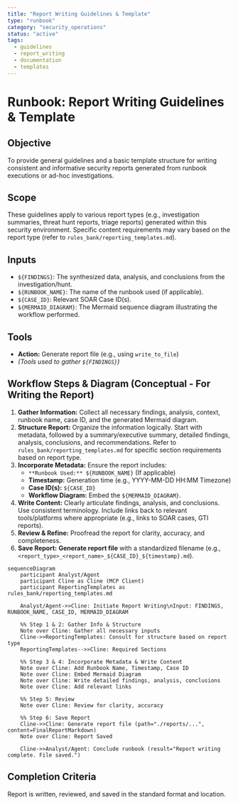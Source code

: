 ```yaml
---
title: "Report Writing Guidelines & Template"
type: "runbook"
category: "security_operations"
status: "active"
tags:
  - guidelines
  - report_writing
  - documentation
  - templates
---
```


# Runbook: Report Writing Guidelines & Template

## Objective

To provide general guidelines and a basic template structure for writing consistent and informative security reports generated from runbook executions or ad-hoc investigations.

## Scope

These guidelines apply to various report types (e.g., investigation summaries, threat hunt reports, triage reports) generated within this security environment. Specific content requirements may vary based on the report type (refer to `rules_bank/reporting_templates.md`).

## Inputs

*   `${FINDINGS}`: The synthesized data, analysis, and conclusions from the investigation/hunt.
*   `${RUNBOOK_NAME}`: The name of the runbook used (if applicable).
*   `${CASE_ID}`: Relevant SOAR Case ID(s).
*   `${MERMAID_DIAGRAM}`: The Mermaid sequence diagram illustrating the workflow performed.

## Tools

*   **Action:** Generate report file (e.g., using `write_to_file`)
*   *(Tools used to gather `${FINDINGS}`)*

## Workflow Steps & Diagram (Conceptual - For Writing the Report)

1.  **Gather Information:** Collect all necessary findings, analysis, context, runbook name, case ID, and the generated Mermaid diagram.
2.  **Structure Report:** Organize the information logically. Start with metadata, followed by a summary/executive summary, detailed findings, analysis, conclusions, and recommendations. Refer to `rules_bank/reporting_templates.md` for specific section requirements based on report type.
3.  **Incorporate Metadata:** Ensure the report includes:
    *   `**Runbook Used:** ${RUNBOOK_NAME}` (If applicable)
    *   **Timestamp:** Generation time (e.g., YYYY-MM-DD HH:MM Timezone)
    *   **Case ID(s):** `${CASE_ID}`
    *   **Workflow Diagram:** Embed the `${MERMAID_DIAGRAM}`.
4.  **Write Content:** Clearly articulate findings, analysis, and conclusions. Use consistent terminology. Include links back to relevant tools/platforms where appropriate (e.g., links to SOAR cases, GTI reports).
5.  **Review & Refine:** Proofread the report for clarity, accuracy, and completeness.
6.  **Save Report:** **Generate report file** with a standardized filename (e.g., `<report_type>_<report_name>_${CASE_ID}_${timestamp}.md`).

```mermaid
sequenceDiagram
    participant Analyst/Agent
    participant Cline as Cline (MCP Client)
    participant ReportingTemplates as rules_bank/reporting_templates.md

    Analyst/Agent->>Cline: Initiate Report Writing\nInput: FINDINGS, RUNBOOK_NAME, CASE_ID, MERMAID_DIAGRAM

    %% Step 1 & 2: Gather Info & Structure
    Note over Cline: Gather all necessary inputs
    Cline->>ReportingTemplates: Consult for structure based on report type
    ReportingTemplates-->>Cline: Required Sections

    %% Step 3 & 4: Incorporate Metadata & Write Content
    Note over Cline: Add Runbook Name, Timestamp, Case ID
    Note over Cline: Embed Mermaid Diagram
    Note over Cline: Write detailed findings, analysis, conclusions
    Note over Cline: Add relevant links

    %% Step 5: Review
    Note over Cline: Review for clarity, accuracy

    %% Step 6: Save Report
    Cline->>Cline: Generate report file (path="./reports/...", content=FinalReportMarkdown)
    Note over Cline: Report Saved

    Cline->>Analyst/Agent: Conclude runbook (result="Report writing complete. File saved.")

```

## Completion Criteria

Report is written, reviewed, and saved in the standard format and location.
